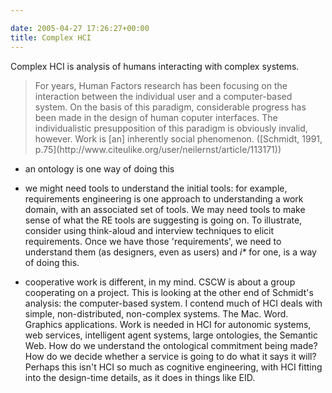```yaml
---

date: 2005-04-27 17:26:27+00:00
title: Complex HCI
---
```


Complex HCI is analysis of humans interacting with complex systems.  

<blockquote>For years, Human Factors research has been focusing on the interaction between the individual user and a computer-based system.  On the basis of this paradigm, considerable progress has been made in the design of human coputer interfaces.  The individualistic presupposition of this paradigm is obviously invalid, however.  Work is [an] inherently social phenomenon.  ([Schmidt, 1991, p.75](http://www.citeulike.org/user/neilernst/article/113171))</blockquote>





  * an ontology is one way of doing this


  * we might need tools to understand the initial tools: for example, requirements engineering is one approach to understanding a work domain, with an associated set of tools.  We may need tools to make sense of what the RE tools are suggesting is going on.  To illustrate, consider using think-aloud and interview techniques to elicit requirements.  Once we have those 'requirements', we need to understand them (as designers, even as users) and _i*_ for one, is a way of doing this.


  * cooperative work is different, in my mind.  CSCW is about a group cooperating on a project.  This is looking at the other end of Schmidt's analysis: the computer-based system.  I contend much of HCI deals with simple, non-distributed, non-complex systems.  The Mac.  Word.  Graphics applications.  Work is needed in HCI for autonomic systems, web services, intelligent agent systems, large ontologies, the Semantic Web.  How do we understand the ontological commitment being made?  How do we decide whether a service is going to do what it says it will?  Perhaps this isn't HCI so much as cognitive engineering, with HCI fitting into the design-time details, as it does in things like EID.
